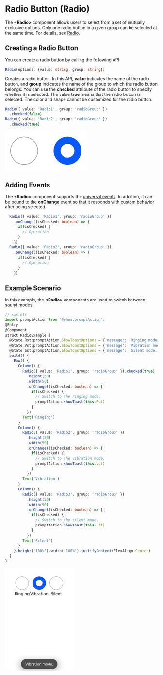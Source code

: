 # Radio Button (Radio)


The **\<Radio>** component allows users to select from a set of mutually exclusive options. Only one radio button in a given group can be selected at the same time. For details, see [Radio](../reference/arkui-ts/ts-basic-components-radio.md).


## Creating a Radio Button

You can create a radio button by calling the following API:


```ts
Radio(options: {value: string, group: string})
```

  Creates a radio button. In this API, **value** indicates the name of the radio button, and **group** indicates the name of the group to which the radio button belongs. You can use the **checked** attribute of the radio button to specify whether it is selected. The value **true** means that the radio button is selected. The color and shape cannot be customized for the radio button.

```ts
Radio({ value: 'Radio1', group: 'radioGroup' })
  .checked(false)
Radio({ value: 'Radio2', group: 'radioGroup' })
  .checked(true)
```


![en-us_image_0000001562820821](figures/en-us_image_0000001562820821.png)


## Adding Events

The **\<Radio>** component supports the [universal events](../reference/arkui-ts/ts-universal-events-click.md). In addition, it can be bound to the **onChange** event so that it responds with custom behavior after being selected.



```ts
  Radio({ value: 'Radio1', group: 'radioGroup' })
    .onChange((isChecked: boolean) => {
      if(isChecked) {
        // Operation
      }
    })
  Radio({ value: 'Radio2', group: 'radioGroup' })
    .onChange((isChecked: boolean) => {
      if(isChecked) {
        // Operation
      }
    })
```


## Example Scenario

In this example, the **\<Radio>** components are used to switch between sound modes.


```ts
// xxx.ets
import promptAction from '@ohos.promptAction';
@Entry
@Component
struct RadioExample {
  @State Rst:promptAction.ShowToastOptions = {'message': 'Ringing mode.'}
  @State Vst:promptAction.ShowToastOptions = {'message': 'Vibration mode.'}
  @State Sst:promptAction.ShowToastOptions = {'message': 'Silent mode.'}
  build() {
    Row() {
      Column() {
        Radio({ value: 'Radio1', group: 'radioGroup' }).checked(true)
          .height(50)
          .width(50)
          .onChange((isChecked: boolean) => {
            if(isChecked) {
              // Switch to the ringing mode.
              promptAction.showToast(this.Rst)
            }
          })
        Text('Ringing')
      }
      Column() {
        Radio({ value: 'Radio2', group: 'radioGroup' })
          .height(50)
          .width(50)
          .onChange((isChecked: boolean) => {
            if(isChecked) {
              // Switch to the vibration mode.
              promptAction.showToast(this.Vst)
            }
          })
        Text('Vibration')
      }
      Column() {
        Radio({ value: 'Radio3', group: 'radioGroup' })
          .height(50)
          .width(50)
          .onChange((isChecked: boolean) => {
            if(isChecked) {
              // Switch to the silent mode.
              promptAction.showToast(this.Sst)
            }
          })
        Text('Silent')
      }
    }.height('100%').width('100%').justifyContent(FlexAlign.Center)
  }
}
```


![en-us_image_0000001562700457](figures/en-us_image_0000001562700457.png)
